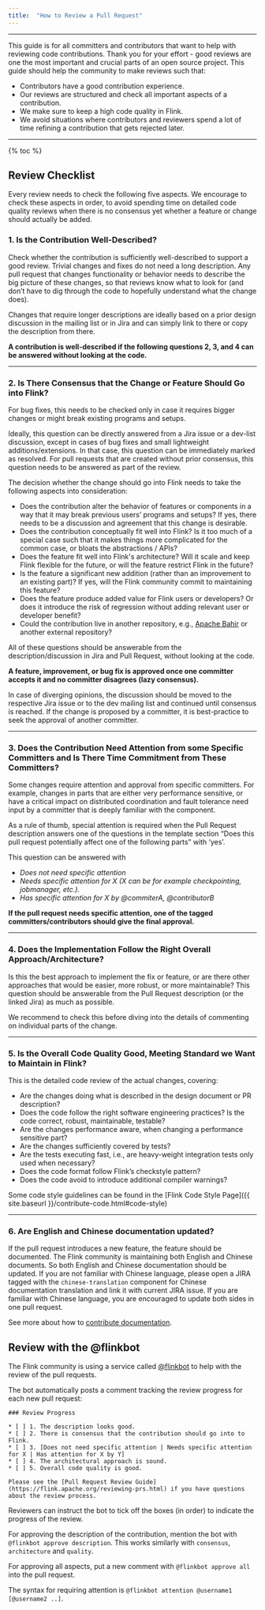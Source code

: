 ```yaml
---
title:  "How to Review a Pull Request"
---
```


<hr />

This guide is for all committers and contributors that want to help with reviewing code contributions. Thank you for your effort - good reviews are one the most important and crucial parts of an open source project. This guide should help the community to make reviews such that:

* Contributors have a good contribution experience.
* Our reviews are structured and check all important aspects of a contribution.
* We make sure to keep a high code quality in Flink.
* We avoid situations where contributors and reviewers spend a lot of time refining a contribution that gets rejected later.

----

{% toc %}

## Review Checklist

Every review needs to check the following five aspects. We encourage to check these aspects in order, to avoid spending time on detailed code quality reviews when there is no consensus yet whether a feature or change should actually be added.

### 1. Is the Contribution Well-Described?

Check whether the contribution is sufficiently well-described to support a good review. Trivial changes and fixes do not need a long description. Any pull request that changes functionality or behavior needs to describe the big picture of these changes, so that reviews know what to look for (and don’t have to dig through the code to hopefully understand what the change does).

Changes that require longer descriptions are ideally based on a prior design discussion in the mailing list or in Jira and can simply link to there or copy the description from there. 

**A contribution is well-described if the following questions 2, 3, and 4 can be answered without looking at the code.**

-----

### 2. Is There Consensus that the Change or Feature Should Go into Flink?

For bug fixes, this needs to be checked only in case it requires bigger changes or might break existing programs and setups.

Ideally, this question can be directly answered from a Jira issue or a dev-list discussion, except in cases of bug fixes and small lightweight additions/extensions. In that case, this question can be immediately marked as resolved. For pull requests that are created without prior consensus, this question needs to be answered as part of the review.

The decision whether the change should go into Flink needs to take the following aspects into consideration:

* Does the contribution alter the behavior of features or components in a way that it may break previous users’ programs and setups? If yes, there needs to be a discussion and agreement that this change is desirable.
* Does the contribution conceptually fit well into Flink? Is it too much of a special case such that it makes things more complicated for the common case, or bloats the abstractions / APIs?
* Does the feature fit well into Flink's architecture? Will it scale and keep Flink flexible for the future, or will the feature restrict Flink in the future?
* Is the feature a significant new addition (rather than an improvement to an existing part)? If yes, will the Flink community commit to maintaining this feature?
* Does the feature produce added value for Flink users or developers? Or does it introduce the risk of regression without adding relevant user or developer benefit?
* Could the contribution live in another repository, e.g., [Apache Bahir](https://bahir.apache.org) or another external repository?

All of these questions should be answerable from the description/discussion in Jira and Pull Request, without looking at the code.

**A feature, improvement, or bug fix is approved once one committer accepts it and no committer disagrees (lazy consensus).** 

In case of diverging opinions, the discussion should be moved to the respective Jira issue or to the dev mailing list and continued until consensus is reached. If the change is proposed by a committer, it is best-practice to seek the approval of another committer. 

-----

### 3. Does the Contribution Need Attention from some Specific Committers and Is There Time Commitment from These Committers?

Some changes require attention and approval from specific committers. For example, changes in parts that are either very performance sensitive, or have a critical impact on distributed coordination and fault tolerance need input by a committer that is deeply familiar with the component.

As a rule of thumb, special attention is required when the Pull Request description answers one of the questions in the template section “Does this pull request potentially affect one of the following parts” with ‘yes’.

This question can be answered with

* *Does not need specific attention*
* *Needs specific attention for X (X can be for example checkpointing, jobmanager, etc.).*
* *Has specific attention for X by @commiterA, @contributorB*

**If the pull request needs specific attention, one of the tagged committers/contributors should give the final approval.**

----

### 4. Does the Implementation Follow the Right Overall Approach/Architecture?

Is this the best approach to implement the fix or feature, or are there other approaches that would be easier, more robust, or more maintainable?
This question should be answerable from the Pull Request description (or the linked Jira) as much as possible.

We recommend to check this before diving into the details of commenting on individual parts of the change.

----

### 5. Is the Overall Code Quality Good, Meeting Standard we Want to Maintain in Flink?

This is the detailed code review of the actual changes, covering:

* Are the changes doing what is described in the design document or PR description?
* Does the code follow the right software engineering practices? Is the code correct, robust, maintainable, testable?
* Are the changes performance aware, when changing a performance sensitive part?
* Are the changes sufficiently covered by tests?
* Are the tests executing fast, i.e., are heavy-weight integration tests only used when necessary?
* Does the code format follow Flink’s checkstyle pattern?
* Does the code avoid to introduce additional compiler warnings?

Some code style guidelines can be found in the [Flink Code Style Page]({{ site.baseurl }}/contribute-code.html#code-style)

----

### 6. Are English and Chinese documentation updated?

If the pull request introduces a new feature, the feature should be documented. The Flink community is maintaining both English and Chinese documents. So both English and Chinese documentation should be updated. If you are not familiar with Chinese language, please open a JIRA tagged with the `chinese-translation` component for Chinese documentation translation and link it with current JIRA issue. If you are familiar with Chinese language, you are encouraged to update both sides in one pull request.

See more about how to [contribute documentation](https://flink.apache.org/contribute-documentation.html).

## Review with the @flinkbot

The Flink community is using a service called [@flinkbot](https://github.com/flinkbot) to help with the review of the pull requests.

The bot automatically posts a comment tracking the review progress for each new pull request:

```
### Review Progress

* [ ] 1. The description looks good.
* [ ] 2. There is consensus that the contribution should go into to Flink.
* [ ] 3. [Does not need specific attention | Needs specific attention for X | Has attention for X by Y]
* [ ] 4. The architectural approach is sound.
* [ ] 5. Overall code quality is good.

Please see the [Pull Request Review Guide](https://flink.apache.org/reviewing-prs.html) if you have questions about the review process.
```

Reviewers can instruct the bot to tick off the boxes (in order) to indicate the progress of the review.

For approving the description of the contribution, mention the bot with `@flinkbot approve description`. This works similarly with `consensus`, `architecture` and `quality`.

For approving all aspects, put a new comment with `@flinkbot approve all` into the pull request.

The syntax for requiring attention is `@flinkbot attention @username1 [@username2 ..]`.


